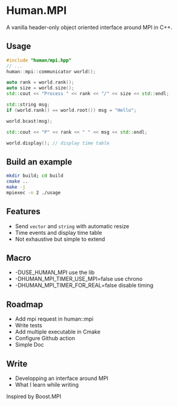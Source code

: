 # Human.MPI 

A vanilla header-only object oriented interface around MPI in C++.

## Usage
```c++
#include "human/mpi.hpp"
// ...
human::mpi::communicator world();

auto rank = world.rank();
auto size = world.size();
std::cout << "Process " << rank << "/" << size << std::endl;

std::string msg;
if (world.rank() == world.root()) msg = "Hello";

world.bcast(msg);

std::cout << "P" << rank << " " << msg << std::endl;

world.display(); // display time table
```

## Build an example
```bash
mkdir build; cd build
cmake ..
make -j
mpiexec -n 2 ./usage
```

## Features
- Send `vector` and `string` with automatic resize
- Time events and display time table
- Not exhaustive but simple to extend

## Macro
- -DUSE_HUMAN_MPI use the lib
- -DHUMAN_MPI_TIMER_USE_MPI=false use chrono
- -DHUMAN_MPI_TIMER_FOR_REAL=false disable timing

## Roadmap
- Add mpi request in human::mpi
- Write tests
- Add multiple executable in Cmake
- Configure Github action
- Simple Doc

## Write
- Developping an interface around MPI
- What I learn while writing


Inspired by Boost.MPI
